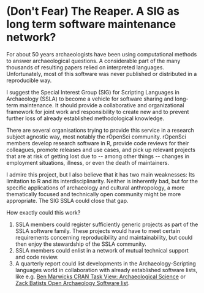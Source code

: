 # (Don't Fear) The Reaper. A SIG as long term software maintenance network?

For about 50 years archaeologists have been using computational methods to answer archaeological questions. A considerable part of the many thousands of resulting papers relied on interpreted languages. Unfortunately, most of this software was never published or distributed in a reproducible way.

I suggest the Special Interest Group (SIG) for Scripting Languages in Archaeology (SSLA) to become a vehicle for software sharing and long-term maintenance. It should provide a collaborative and organizational framework for joint work and responsibility to create new and to prevent further loss of already established methodological knowledge.

There are several organisations trying to provide this service in a research subject agnostic way, most notably the rOpenSci community. rOpenSci members develop research software in R, provide code reviews for their colleagues, promote releases and use cases, and pick up relevant projects that are at risk of getting lost due to -- among other things -- changes in employment situations, illness, or even the death of maintainers.

I admire this project, but I also believe that it has two main weaknesses: Its limitation to R and its interdisciplinarity. Neither is inherently bad, but for the specific applications of archaeology and cultural anthropology, a more thematically focused and technically open community might be more appropriate. The SIG SSLA could close that gap.

How exactly could this work?

1. SSLA members could register sufficiently generic projects as part of the SSLA software family. These projects would have to meet certain requirements concerning reproducibility and maintainability, but could then enjoy the stewardship of the SSLA community.
2. SSLA members could enlist in a network of mutual technical support and code review.
3. A quarterly report could list developments in the Archaeology-Scripting languages world in collaboration with already established software lists, like e.g. [Ben Marwicks CRAN Task View: Archaeological Science](https://github.com/benmarwick/ctv-archaeology) or [Zack Batists Open Archaeology Software list](https://github.com/zackbatist/open-archaeo).
